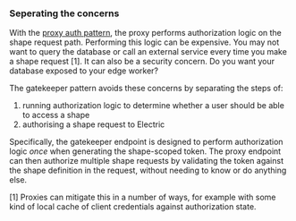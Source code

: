 ### Seperating the concerns

With the [proxy auth pattern](https://electric-sql.com/docs/guides/auth#proxy-auth), the proxy performs authorization logic on the shape request path. Performing this logic can be expensive. You may not want to query the database or call an external service every time you make a shape request [1]. It can also be a security concern. Do you want your database exposed to your edge worker?

The gatekeeper pattern avoids these concerns by separating the steps of:

1. running authorization logic to determine whether a user should be able to access a shape
2. authorising a shape request to Electric

Specifically, the gatekeeper endpoint is designed to perform authorization logic *once* when generating the shape-scoped token. The proxy endpoint can then authorize multiple shape requests by validating the token against the shape definition in the request, without needing to know or do anything else.

[1] Proxies can mitigate this in a number of ways, for example with some kind of local cache of client credentials against authorization state.
